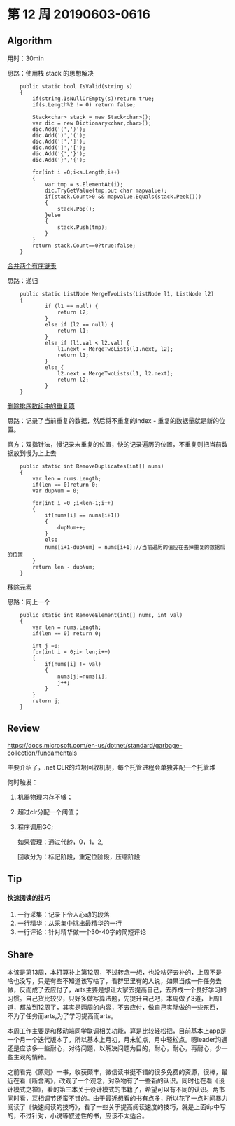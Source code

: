 # 第 12 周 20190603-0616

## Algorithm

用时：30min

思路：使用栈 stack 的思想解决

        public static bool IsValid(string s) 
        {
            if(string.IsNullOrEmpty(s))return true;
            if(s.Length%2 != 0) return false;

            Stack<char> stack = new Stack<char>(); 
            var dic = new Dictionary<char,char>();
            dic.Add('(',')');
            dic.Add(')','(');
            dic.Add('[',']');
            dic.Add(']','[');
            dic.Add('{','}');
            dic.Add('}','{');

            for(int i =0;i<s.Length;i++)
            {
                var tmp = s.ElementAt(i);
                dic.TryGetValue(tmp,out char mapvalue);
                if(stack.Count>0 && mapvalue.Equals(stack.Peek()))
                {
                    stack.Pop();
                }else
                {
                    stack.Push(tmp);
                }
            }
            return stack.Count==0?true:false;
        }


[合并两个有序链表](https://leetcode-cn.com/problems/merge-two-sorted-lists/)

思路：递归

        public static ListNode MergeTwoLists(ListNode l1, ListNode l2) 
        {
                if (l1 == null) {
                    return l2;
                }
                else if (l2 == null) {
                    return l1;
                }
                else if (l1.val < l2.val) {
                    l1.next = MergeTwoLists(l1.next, l2);
                    return l1;
                }
                else {
                    l2.next = MergeTwoLists(l1, l2.next);
                    return l2;
                }
        }

[删除排序数组中的重复项](https://leetcode-cn.com/problems/remove-duplicates-from-sorted-array/)

思路：记录了当前重复的数据，然后将不重复的index - 重复的数据量就是新的位置。

官方：双指针法，慢记录未重复的位置，快的记录遍历的位置，不重复则把当前数据放到慢为上上去


        public static int RemoveDuplicates(int[] nums) 
        {
            var len = nums.Length;
            if(len == 0)return 0;
            var dupNum = 0;
            
            for(int i =0 ;i<len-1;i++)
            {
                if(nums[i] == nums[i+1])
                {
                    dupNum++;
                }
                else
                nums[i+1-dupNum] = nums[i+1];//当前遍历的值应在去掉重复的数据后的位置
            }
            return len - dupNum;
        }

[移除元素](https://leetcode-cn.com/problems/remove-element/)

思路：同上一个

        public static int RemoveElement(int[] nums, int val) 
        {
            var len = nums.Length;
            if(len == 0) return 0;

            int j =0;
            for(int i = 0;i< len;i++)
            {
                if(nums[i] != val)
                {
                    nums[j]=nums[i];
                    j++;
                }
            }
            return j;
        }

## Review

https://docs.microsoft.com/en-us/dotnet/standard/garbage-collection/fundamentals

主要介绍了，.net CLR的垃圾回收机制，每个托管进程会单独非配一个托管堆

何时触发：

1. 机器物理内存不够；
2. 超过clr分配一个阈值；
3. 程序调用GC;

   如果管理：通过代龄，0，1，2,
   
   回收分为：标记阶段，重定位阶段，压缩阶段

## Tip

#### 快速阅读的技巧

1. 一行采集：记录下令人心动的段落
2. 一行精华：从采集中挑出最精华的一行
3. 一行评论：针对精华做一个30-40字的简短评论

## Share

本该是第13周，本打算补上第12周，不过转念一想，也没啥好去补的，上周不是啥也没写，只是有些不知道该写啥了，看群里里有的人说，如果当成一件任务去做，反而成了去应付了，arts主要是想让大家去提高自己，去养成一个良好学习的习惯。自己货比较少，只好多做写算法题，先提升自己吧，本周做了3道，上周1道，都放到12周了，其实是两周的内容，不去应付，做自己实际做的一些东西，不为了任务而arts,为了学习提高而arts。

本周工作主要是和移动端同学联调相关功能，算是比较轻松把，目前基本上app是一个月一个迭代版本了，所以基本上月初，月末忙点，月中轻松点。嗯leader沟通还是应该多一些耐心，对待问题，以解决问题为目的，耐心，耐心，再耐心，少一些主观的情绪。

之前看完《原则》一书，收获颇丰，微信读书挺不错的很多免费的资源，很棒，最近在看《断舍离》，改观了一个观念，对杂物有了一些新的认识。同时也在看《设计模式之禅》，看的第三本关于设计模式的书籍了，希望可以有不同的认识。两书同时看，互相调节还蛮不错的。由于最近想看的书有点多，所以花了一点时间暴力阅读了《快速阅读的技巧》，看了一些关于提高阅读速度的技巧，就是上面tip中写的，不过针对，小说等叙述性的书，应该不太适合。